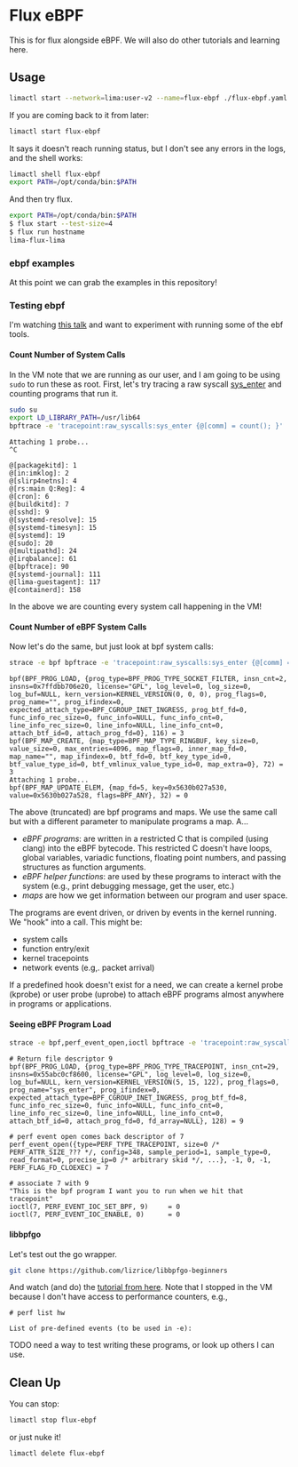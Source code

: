 # Flux eBPF

This is for flux alongside eBPF. We will also do other tutorials and learning here.
 
## Usage

```bash
limactl start --network=lima:user-v2 --name=flux-ebpf ./flux-ebpf.yaml
```

If you are coming back to it from later:

```bash
limactl start flux-ebpf
```

It says it doesn't reach running status, but I don't see any errors in the logs, and the shell works:

```bash
limactl shell flux-ebpf
export PATH=/opt/conda/bin:$PATH
```

And then try flux.

```bash
export PATH=/opt/conda/bin:$PATH
$ flux start --test-size=4
$ flux run hostname
lima-flux-lima
```

### ebpf examples

At this point we can grab the examples in this repository!

### Testing ebpf

I'm watching [this talk](https://www.youtube.com/watch?v=uBqRv8bDroc) and want to experiment with running some of the ebf tools.

#### Count Number of System Calls

In the VM note that we are running as our user, and I am going to be using `sudo` to run these as root. First, let's try tracing a raw syscall [sys_enter](https://www.kernel.org/doc/Documentation/trace/events.txt) and counting programs that run it.

```bash
sudo su
export LD_LIBRARY_PATH=/usr/lib64
bpftrace -e 'tracepoint:raw_syscalls:sys_enter {@[comm] = count(); }'
```
```console
Attaching 1 probe...
^C

@[packagekitd]: 1
@[in:imklog]: 2
@[slirp4netns]: 4
@[rs:main Q:Reg]: 4
@[cron]: 6
@[buildkitd]: 7
@[sshd]: 9
@[systemd-resolve]: 15
@[systemd-timesyn]: 15
@[systemd]: 19
@[sudo]: 20
@[multipathd]: 24
@[irqbalance]: 61
@[bpftrace]: 90
@[systemd-journal]: 111
@[lima-guestagent]: 117
@[containerd]: 158
```

In the above we are counting every system call happening in the VM!

#### Count Number of eBPF System Calls

Now let's do the same, but just look at bpf system calls:

```bash
strace -e bpf bpftrace -e 'tracepoint:raw_syscalls:sys_enter {@[comm] = count(); }'
```
```console
bpf(BPF_PROG_LOAD, {prog_type=BPF_PROG_TYPE_SOCKET_FILTER, insn_cnt=2, insns=0x7ffdbb706e20, license="GPL", log_level=0, log_size=0, log_buf=NULL, kern_version=KERNEL_VERSION(0, 0, 0), prog_flags=0, prog_name="", prog_ifindex=0, expected_attach_type=BPF_CGROUP_INET_INGRESS, prog_btf_fd=0, func_info_rec_size=0, func_info=NULL, func_info_cnt=0, line_info_rec_size=0, line_info=NULL, line_info_cnt=0, attach_btf_id=0, attach_prog_fd=0}, 116) = 3
bpf(BPF_MAP_CREATE, {map_type=BPF_MAP_TYPE_RINGBUF, key_size=0, value_size=0, max_entries=4096, map_flags=0, inner_map_fd=0, map_name="", map_ifindex=0, btf_fd=0, btf_key_type_id=0, btf_value_type_id=0, btf_vmlinux_value_type_id=0, map_extra=0}, 72) = 3
Attaching 1 probe...
bpf(BPF_MAP_UPDATE_ELEM, {map_fd=5, key=0x5630b027a530, value=0x5630b027a528, flags=BPF_ANY}, 32) = 0
```

The above (truncated) are bpf programs and maps.  We use the same call but with a different parameter to manipulate programs a map. A...

 - *eBPF programs*: are written in a restricted C that is compiled (using clang) into the eBPF bytecode. This restricted C doesn't have loops, global variables, variadic functions, floating point numbers, and passing structures as function arguments.
 - *eBPF helper functions*: are used by these programs to interact with the system (e.g., print debugging message, get the user, etc.)
 - *maps* are how we get information between our program and user space.

The programs are event driven, or driven by events in the kernel running. We "hook" into a call. This might be:

 - system calls 
 - function entry/exit
 - kernel tracepoints
 - network events (e.g,. packet arrival)

If a predefined hook doesn't exist for a need, we can create a kernel probe (kprobe) or user probe (uprobe) to attach eBPF programs almost anywhere in programs or applications.

#### Seeing eBPF Program Load

```bash
strace -e bpf,perf_event_open,ioctl bpftrace -e 'tracepoint:raw_syscalls:sys_enter {@[comm] = count(); }'
```
```
# Return file descriptor 9
bpf(BPF_PROG_LOAD, {prog_type=BPF_PROG_TYPE_TRACEPOINT, insn_cnt=29, insns=0x55abc0cf8600, license="GPL", log_level=0, log_size=0, log_buf=NULL, kern_version=KERNEL_VERSION(5, 15, 122), prog_flags=0, prog_name="sys_enter", prog_ifindex=0, expected_attach_type=BPF_CGROUP_INET_INGRESS, prog_btf_fd=8, func_info_rec_size=0, func_info=NULL, func_info_cnt=0, line_info_rec_size=0, line_info=NULL, line_info_cnt=0, attach_btf_id=0, attach_prog_fd=0, fd_array=NULL}, 128) = 9

# perf event open comes back descriptor of 7
perf_event_open({type=PERF_TYPE_TRACEPOINT, size=0 /* PERF_ATTR_SIZE_??? */, config=348, sample_period=1, sample_type=0, read_format=0, precise_ip=0 /* arbitrary skid */, ...}, -1, 0, -1, PERF_FLAG_FD_CLOEXEC) = 7

# associate 7 with 9
"This is the bpf program I want you to run when we hit that tracepoint"
ioctl(7, PERF_EVENT_IOC_SET_BPF, 9)     = 0
ioctl(7, PERF_EVENT_IOC_ENABLE, 0)      = 0
```
#### libbpfgo

Let's test out the go wrapper.

```bash
git clone https://github.com/lizrice/libbpfgo-beginners
```

And watch (and do) the [tutorial from here](https://youtu.be/uBqRv8bDroc?si=NMtq4T6MT9nJpdYY&t=898). Note that I stopped in the VM because I don't have access to performance counters, e.g.,

```
# perf list hw

List of pre-defined events (to be used in -e):
```

TODO need a way to test writing these programs, or look up others I can use.

## Clean Up

You can stop:

```bash
limactl stop flux-ebpf
```

or just nuke it!

```bash
limactl delete flux-ebpf
```
